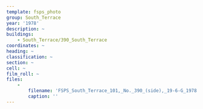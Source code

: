 ```yaml
---
template: fsps_photo
group: South_Terrace
year: '1978'
description: ~
buildings:
    - South_Terrace/390_South_Terrace
coordinates: ~
heading: ~
classification: ~
section: ~
cell: ~
film_roll: ~
files:
    -
        filename: 'FSPS_South_Terrace_101,_No._390_(side),_19-6-G_1978.png'
        caption: ''
---
```

